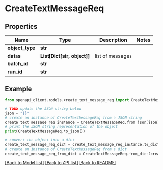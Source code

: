# CreateTextMessageReq


## Properties

Name | Type | Description | Notes
------------ | ------------- | ------------- | -------------
**object_type** | **str** |  | 
**datas** | **List[Dict[str, object]]** | list of messages | 
**batch_id** | **str** |  | 
**run_id** | **str** |  | 

## Example

```python
from openapi_client.models.create_text_message_req import CreateTextMessageReq

# TODO update the JSON string below
json = "{}"
# create an instance of CreateTextMessageReq from a JSON string
create_text_message_req_instance = CreateTextMessageReq.from_json(json)
# print the JSON string representation of the object
print(CreateTextMessageReq.to_json())

# convert the object into a dict
create_text_message_req_dict = create_text_message_req_instance.to_dict()
# create an instance of CreateTextMessageReq from a dict
create_text_message_req_from_dict = CreateTextMessageReq.from_dict(create_text_message_req_dict)
```
[[Back to Model list]](../README.md#documentation-for-models) [[Back to API list]](../README.md#documentation-for-api-endpoints) [[Back to README]](../README.md)


